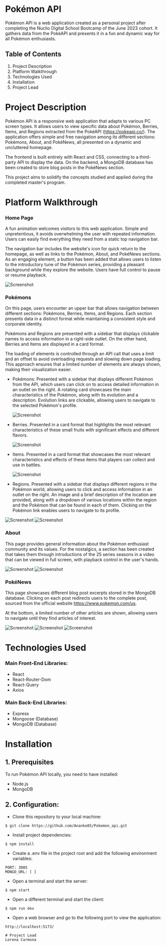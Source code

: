 # Pokémon API
Pokémon API is a web application created as a personal project after completing the Nuclio Digital School Bootcamp of the June 2023 cohort. It gathers data from the PokéAPI and presents it in a fun and dynamic way for all Pokémon enthusiasts.

## Table of Contents

1. Project Description
2. Platform Walkthrough
3. Technologies Used
4. Installation
6. Project Lead
   
# Project Description
Pokémon API is a responsive web application that adapts to various PC screen types. It allows users to view specific data about Pokémon, Berries, Items, and Regions extracted from the PokéAPI (https://pokeapi.co/). The application offers simple and free navigation among its different sections: Pokémons, About, and PokéNews, all presented on a dynamic and uncluttered homepage.

The frontend is built entirely with React and CSS, connecting to a third-party API to display the data. On the backend, a MongoDB database has been created to store blog posts in the PokéNews section.

This project aims to solidify the concepts studied and applied during the completed master's program.
 

# Platform Walkthrough

### Home Page
A fun animation welcomes visitors to this web application. Simple and unpretentious, it avoids overwhelming the user with repeated information. Users can easily find everything they need from a static top navigation bar.

The navigation bar includes the website's icon for quick return to the homepage, as well as links to the Pokémon, About, and PokéNews sections. As an engaging element, a button has been added that allows users to listen to the introductory tune of the Pokémon series, providing a pleasant background while they explore the website. Users have full control to pause or resume playback.

![Screenshot](./Screenshots/home.jpg)

### Pokémons
On this page, users encounter an upper bar that allows navigation between different sections: Pokémons, Berries, Items, and Regions. Each section presents data in a distinct format while maintaining a consistent style and corporate identity.

Pokémons and Regions are presented with a sidebar that displays clickable names to access information in a right-side outlet. On the other hand, Berries and Items are displayed in a card format.

The loading of elements is controlled through an API call that uses a limit and an offset to avoid overloading requests and slowing down page loading. This approach ensures that a limited number of elements are always shown, making their visualization easier.


* Pokémons: Presented with a sidebar that displays different Pokémon from the API, which users can click on to access detailed information in an outlet on the right. A rotating card showcases the main characteristics of the Pokémon, along with its evolution and a description. Evolution links are clickable, allowing users to navigate to the selected Pokémon's profile.
  
  ![Screenshot](./Screenshots/pokemons.jpg)

* Berries. Presented in a card format that highlights the most relevant characteristics of these small fruits with significant effects and different flavors.
   
  ![Screenshot](./Screenshots/berries.jpg)

* Items. Presented in a card format that showcases the most relevant characteristics and effects of these items that players can collect and use in battles.
  
  ![Screenshot](./Screenshots/items.jpg)

* Regions. Presented with a sidebar that displays different regions in the Pokémon world, allowing users to click and access information in an outlet on the right. An image and a brief description of the location are provided, along with a dropdown of various locations within the region and the Pokémon that can be found in each of them. Clicking on the Pokémon link enables users to navigate to its profile.

 ![Screenshot](./Screenshots/regions.jpg)
 ![Screenshot](./Screenshots/locations.jpg)


### About
This page provides general information about the Pokémon enthusiast community and its values. For the nostalgics, a section has been created that takes them through introductions of the 25 series seasons in a video that can be viewed in full screen, with playback control in the user's hands.

![Screenshot](./Screenshots/about.jpg)
![Screenshot](./Screenshots/about2.jpg)


### PokéNews

This page showcases different blog post excerpts stored in the MongoDB database. Clicking on each post redirects users to the complete post, sourced from the official website https://www.pokemon.com/us.

At the bottom, a limited number of other articles are shown, allowing users to navigate until they find articles of interest.

![Screenshot](./Screenshots/pokenews.jpg)
![Screenshot](./Screenshots/post.jpg)
![Screenshot](./Screenshots/post2.jpg)


# Technologies Used
### Main Front-End Libraries:

* React
* React-Router-Dom
* React-Query
* Axios

### Main Back-End Libraries:

* Express
* Mongoose (Database)
* MongoDB (Database)

# Installation
## 1. Prerequisites

To run Pokémon API locally, you need to have installed:
* Node.js
* MongoDB

## 2. Configuration:

* Clone this repository to your local machine:
````
$ git clone https://github.com/Ananke85/Pokemon_api.git
````
* Install project dependencies:
```
$ npm install
````
* Create a .env file in the project root and add the following environment variables:
```
PORT: 3005
MONGO_URL: [ ]
````
* Open a terminal and start the server:
```
$ npm start
````
* Open a different terminal and start the client:
```
$ npm run dev
````
* Open a web browser and go to the following port to view the application:
```
http://localhost:5173/

# Project Lead
Lorena Carmona

